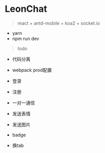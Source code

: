 # LeonChat
> react + antd-mobile + koa2 + socket.io
* yarn
* npm run dev

> todo
* 代码分离
* webpack prod配置
* 登录
* 注册
* 一对一通信
* 发送表情
* 发送图片


* badge
* 换tab